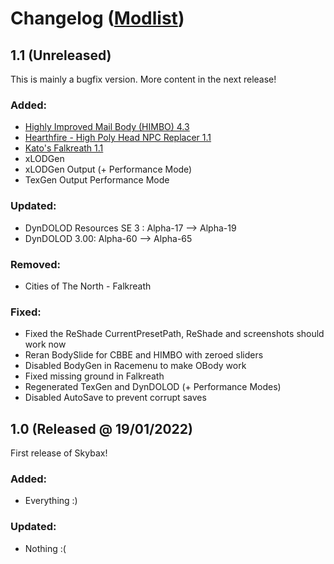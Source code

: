 # Changelog ([Modlist](https://modwat.ch/u/Skybax/modlist))

## 1.1 (Unreleased)

This is mainly a bugfix version. More content in the next release!

### Added:
- [Highly Improved Mail Body (HIMBO) 4.3](https://www.nexusmods.com/skyrimspecialedition/mods/46311)
- [Hearthfire - High Poly Head NPC Replacer 1.1](https://www.nexusmods.com/skyrimspecialedition/mods/46656)
- [Kato's Falkreath 1.1](https://www.nexusmods.com/skyrimspecialedition/mods/7509)
- xLODGen
- xLODGen Output (+ Performance Mode)
- TexGen Output Performance Mode

### Updated:
- DynDOLOD Resources SE 3 : Alpha-17 --&gt; Alpha-19
- DynDOLOD 3.00: Alpha-60 --&gt; Alpha-65

### Removed:
- Cities of The North - Falkreath

### Fixed:
- Fixed the ReShade CurrentPresetPath, ReShade and screenshots should work now
- Reran BodySlide for CBBE and HIMBO with zeroed sliders
- Disabled BodyGen in Racemenu to make OBody work
- Fixed missing ground in Falkreath
- Regenerated TexGen and DynDOLOD (+ Performance Modes)
- Disabled AutoSave to prevent corrupt saves


## 1.0 (Released @ 19/01/2022)

First release of Skybax!

### Added:
- Everything :)

### Updated:
- Nothing :(
